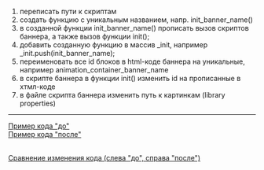<ol>
    <li>переписать пути к скриптам</li>
    <li>создать функцию с уникальным названием, напр. init_banner_name()</li>
    <li>в созданной функции init_banner_name() прописать вызов скриптов баннера, а также вызов функции init();</li>
    <li>добавить созданную функцию в массив _init, например _init.push(init_banner_name);</li>
    <li>переименовать все id блоков в html-коде баннера на уникальные, например animation_container_banner_name</li>
    <li>в скрипте баннера в функции init() изменить id на прописанные в хтмл-коде</li>
    <li>в файле скрипта баннера изменить путь к картинкам (library properties)</li>
</ol>

<hr>

[Пример кода "до"](https://github.com/natabitrix/ustinka_banner_instruction/blob/master/banner_code_before.txt)<br>
[Пример кода "после"](https://github.com/natabitrix/ustinka_banner_instruction/blob/master/banner_code_after.txt)<br>

<br>
<a href="https://github.com/natabitrix/ustinka_banner_instruction/commit/9b090ab77ff293bef007e7dd847f330384702669?diff=split">Сравнение изменения кода (слева "до", справа "после")</a>


